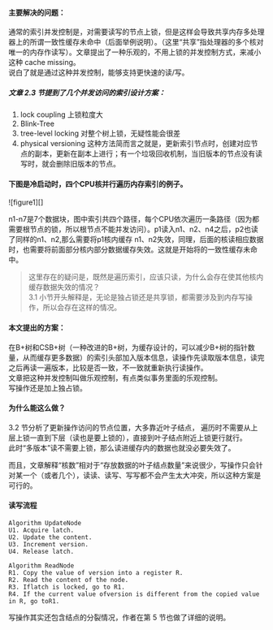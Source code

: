 #### 主要解决的问题：  
通常的索引并发控制是，对需要读写的节点上锁，但是这样会导致共享内存多处理器上的所谓一致性缓存未命中（后面举例说明）。（这里“共享”指处理器的多个核对唯一的内存作读写）。文章提出了一种乐观的，不用上锁的并发控制方式，来减小这种 cache missing。  
说白了就是通过这种并发控制，能够支持更快速的读/写。

##### 文章 2.3 节提到了几个并发访问的索引设计方案：  
1.  lock coupling 上锁粒度大
2.  Blink-Tree  
3.  tree-level locking 对整个树上锁，无疑性能会很差
4.  physical versioning 这种方法简而言之就是，更新索引节点时，创建对应节点的副本，更新在副本上进行；有一个垃圾回收机制，当旧版本的节点没有读写时，就会删除旧版本的节点。


#### 下图是冷启动时，四个CPU核并行遍历内存索引的例子。
![figure1][]

n1-n7是7个数据块，图中索引共四个路径，每个CPU依次遍历一条路径（因为都需要根节点的锁，所以根节点不能并发访问）。p1读入n1、n2、n4之后，p2也读了同样的n1、n2,那么需要将p1核内缓存 n1、n2失效，同理，后面的核读相应数据时，也需要将前面部分核内部分数据缓存失效。这就是开始将的一致性缓存未命中。

>这里存在的疑问是，既然是遍历索引，应该只读，为什么会存在使其他核内缓存数据失效的情况？  
3.1 小节开头解释是，无论是独占锁还是共享锁，都需要涉及到内存写操作，所以会存在这样的情况。

#### 本文提出的方案：  
在B+树和CSB+树（一种改进的B+树，为缓存设计的，可以减少B+树的指针数量，从而缓存更多数据）的索引头部加入版本信息，读操作先读取版本信息，读完之后再读一遍版本，比较是否一致，不一致就重新执行读操作。  
文章把这种并发控制叫做乐观控制，有点类似事务里面的乐观控制。  
写操作还是加上独占锁。

#### 为什么能这么做？  
3.2 节分析了更新操作访问的节点位置，大多靠近叶子结点，
遍历时不需要从上层上锁一直到下层（读也是要上锁的），直接到叶子结点附近上锁更行就行。  
此时“多版本”读不需要上锁，那么读进缓存内的数据也就没必要失效了。

而且，文章解释“核数”相对于“存放数据的叶子结点数量”来说很少，写操作只会针对某一个（或者几个），读读、读写、写写都不会产生太大冲突，所以这种方案是可行的。

#### 读写流程
```
Algorithm UpdateNode 
U1. Acquire latch. 
U2. Update the content. 
U3. Increment version. 
U4. Release latch.

Algorithm ReadNode 
R1. Copy the value of version into a register R. 
R2. Read the content of the node.
R3. Iflatch is locked, go to R1. 
R4. If the current value ofversion is different from the copied value in R, go toR1.
```

写操作其实还包含结点的分裂情况，作者在第 5 节也做了详细的说明。
